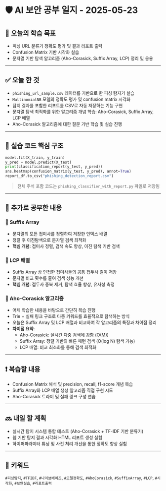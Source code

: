 # 🛡️ AI 보안 공부 일지 - 2025-05-23

## 🧭 오늘의 학습 목표
- 피싱 URL 분류기 정확도 평가 및 결과 리포트 출력
- Confusion Matrix 기반 시각화 실습
- 문자열 기반 탐색 알고리즘 (Aho-Corasick, Suffix Array, LCP) 정리 및 응용

---

## ✅ 오늘 한 것
- `phishing_url_sample.csv` 데이터를 기반으로 한 피싱 탐지기 실습
- `MultinomialNB` 모델의 정확도 평가 및 confusion matrix 시각화
- 탐지 결과를 포함한 리포트를 CSV로 자동 저장하는 기능 구현
- 문자열 탐색 최적화를 위한 알고리즘 개념 학습: Aho-Corasick, Suffix Array, LCP 배열
- Aho-Corasick 알고리즘에 대한 질문 기반 학습 및 실습 진행

---

## 🧪 실습 코드 핵심 구조
```python
model.fit(X_train, y_train)
y_pred = model.predict(X_test)
print(classification_report(y_test, y_pred))
sns.heatmap(confusion_matrix(y_test, y_pred), annot=True)
report_df.to_csv("phishing_detection_report.csv")
```
> 전체 주석 포함 코드는 `phishing_classifier_with_report.py` 파일로 저장됨

---

## 📂 추가로 공부한 내용

### 📌 Suffix Array
- 문자열의 모든 접미사를 정렬하여 저장한 인덱스 배열
- 정렬 후 이진탐색으로 문자열 검색 최적화
- **핵심 개념**: 접미사 정렬, 검색 속도 향상, 이진 탐색 기반 검색

### 📌 LCP 배열
- Suffix Array 상 인접한 접미사들의 공통 접두사 길이 저장
- 문자열 비교 횟수를 줄여 검색 성능 개선
- **핵심 개념**: 접두사 중복 제거, 탐색 효율 향상, 유사성 측정

### 📌 Aho-Corasick 알고리즘
- 어제 학습한 내용을 바탕으로 간단히 복습 진행
- Trie + 실패 링크 구조로 다중 키워드를 효율적으로 탐색하는 방식
- 오늘은 Suffix Array 및 LCP 배열과 비교하여 각 알고리즘의 특징과 차이점 정리
- **차이점 요약**:
  - Aho-Corasick: 실시간 다중 검색에 강함 (O(M))
  - Suffix Array: 정렬 기반의 빠른 패턴 검색 (O(log N) 탐색 가능)
  - LCP 배열: 비교 최소화를 통해 검색 최적화

---

## ❗ 복습할 내용
- Confusion Matrix 해석 및 precision, recall, f1-score 개념 복습
- Suffix Array와 LCP 배열 생성 알고리즘 직접 구현 시도
- Aho-Corasick 트라이 및 실패 링크 구성 연습

---

## 🔜 내일 할 계획
- 실시간 탐지 시스템 통합 테스트 (Aho-Corasick + TF-IDF 기반 분류기)
- 웹 기반 탐지 결과 시각화 HTML 리포트 생성 실험
- 하이퍼파라미터 튜닝 및 사전 처리 개선을 통한 정확도 향상 실험

---

## 📌 키워드
`#피싱탐지`, `#TFIDF`, `#나이브베이즈`, `#모델정확도`, `#AhoCorasick`, `#SuffixArray`, `#LCP`, `#시각화`, `#보안실습`, `#리포트출력`
